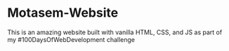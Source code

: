 # Motasem-Website
This is an amazing website built with vanilla HTML, CSS, and JS as part of my #100DaysOfWebDevelopment challenge

